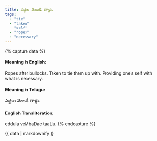 ```yaml
---
title: ఎద్దుల వెంబడే తాళ్లు.
tags:
  - "tie"
  - "taken"
  - "self"
  - "ropes"
  - "necessary"
---
```


{% capture data %}
#### Meaning in English:
Ropes after bullocks.
Taken to tie them up with.
Providing one's self with what is necessary.

#### Meaning in Telugu:
ఎద్దుల వెంబడే తాళ్లు.

#### English Transliteration:
eddula veMbaDae taaLlu.
{% endcapture %}

{{ data | markdownify }}

